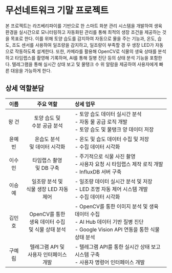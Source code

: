 # 무선네트워크 기말 프로젝트
본 프로젝트는 라즈베리파이를 기반으로 한 스마트 화분 관리 시스템을 개발하여 
생육 환경을 실시간으로 모니터링하고 자동화된 관리를 통해 최적의 생장 조건을 
제공하는 것을 목표로 한다. 이를 위해 토양 습도를 감지하여 자동으로 물을 주는 
기능과, 온도, 습도, 조도 센서를 사용하여 일조량을 감지하고, 일조량이 부족할 경
우 생장 LED가 자동으로 작동하도록 설계한다. 또한, 카메라를 활용해 OpenCV로 
식물의 생육 상태를 분석하고 타임랩스를 촬영해 기록하며, AI를 통해 질병 진단 
등의 상태 분석 기능을 포함한다. 텔레그램을 통해 실시간 상태 보고 및 물탱크 수
위 알람을 제공하여 사용자에게 빠른 대응을 가능하게 한다.   


## 상세 역할분담
|  이름  |                  주요 역할                   | 상세 업무                                                                                        |
|:----:|:----------------------------------------:|:---------------------------------------------------------------------------------------------|
| 왕 건  |           토양 습도 및<br>수분 공급 분석            | - 토양 습도 데이터 실시간 분석<br>- 자동 물 공급 로직 개발<br>- 토양 습도 및 물탱크 양 데이터 저장                              |
| 윤예빈  |           온습도 분석<br>및 데이터 시각화            | - 온도 및 습도 데이터 수집 및 저장<br>- 수집 데이터 시각화                                                        |
| 이수민  |            타임랩스 촬영<br>및 DB 구축            | - 주기적으로 식물 사진 촬영<br>- 사용자 요청 시 타임랩스 제작 로직 개발<br>- InfluxDB 서버 구축                             
| 이승예  |       일조량 분석 및<br>식물 생장 LED 자동 제어        | - 일조량 데이터 실시간 분석 및 저장<br>- LED 조명 자동 제어 시스템 개발<br>- 수집 데이터 시각화                               |
| 김민호  |  OpenCV를 통한<br>생육 데이터 수집<br>및 식물 상태 분석   | - OpenCV를 통한 이미지 분석 및 생육 데이터 수집<br>- AI Hub 데이터 기반 질병 진단<br>- Google Vision API 연동을 통한 식물 상태 분석 |
| 구예림  |        텔레그램 API 및<br>사용자 인터페이스 개발        | - 텔레그램 API를 통한 실시간 상태 보고 시스템 구축<br>- 사용자 명령어 인터페이스 개발                                        |
